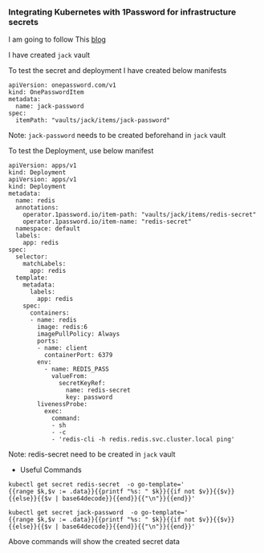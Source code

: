 ### Integrating Kubernetes with 1Password for infrastructure secrets

I am going to follow This [blog](https://blog.bennycornelissen.nl/post/onepassword-on-kubernetes/)

I have created ```jack``` vault

To test the secret and deployment I have created below manifests


```
apiVersion: onepassword.com/v1
kind: OnePasswordItem
metadata:
  name: jack-password
spec:
  itemPath: "vaults/jack/items/jack-password"

```

Note: ```jack-password``` needs to be created beforehand in ```jack``` vault



To test the Deployment, use below manifest

```
apiVersion: apps/v1
kind: Deployment
apiVersion: apps/v1
kind: Deployment
metadata:
  name: redis
  annotations:
    operator.1password.io/item-path: "vaults/jack/items/redis-secret"
    operator.1password.io/item-name: "redis-secret"
  namespace: default
  labels:
    app: redis
spec:
  selector:
    matchLabels:
      app: redis
  template:
    metadata:
      labels:
        app: redis
    spec:
      containers:
      - name: redis
        image: redis:6
        imagePullPolicy: Always
        ports:
        - name: client
          containerPort: 6379
        env:
          - name: REDIS_PASS
            valueFrom:
              secretKeyRef:
                name: redis-secret
                key: password
        livenessProbe:
          exec:
            command:
            - sh
            - -c
            - 'redis-cli -h redis.redis.svc.cluster.local ping'

```

Note: redis-secret need to be created in ```jack``` vault


- Useful Commands

```
kubectl get secret redis-secret  -o go-template='
{{range $k,$v := .data}}{{printf "%s: " $k}}{{if not $v}}{{$v}}{{else}}{{$v | base64decode}}{{end}}{{"\n"}}{{end}}'

```

```
kubectl get secret jack-password  -o go-template='
{{range $k,$v := .data}}{{printf "%s: " $k}}{{if not $v}}{{$v}}{{else}}{{$v | base64decode}}{{end}}{{"\n"}}{{end}}'

```

Above commands will show the created secret data